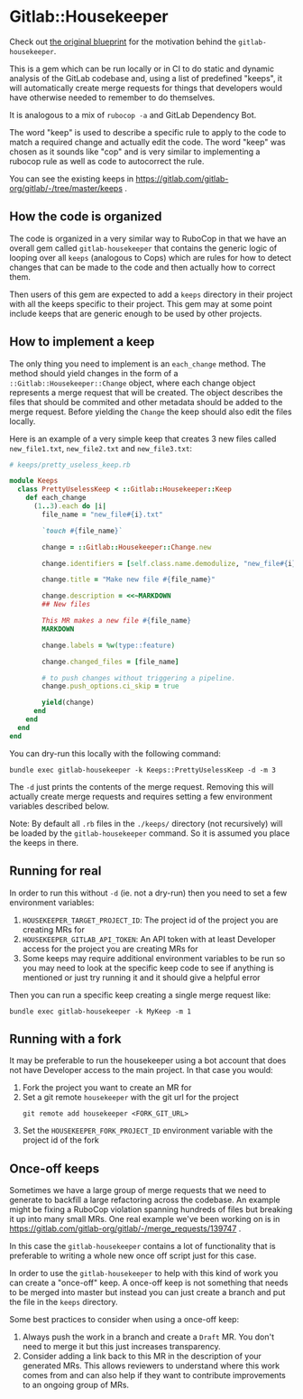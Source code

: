 # Gitlab::Housekeeper

Check out [the original
blueprint](https://docs.gitlab.com/ee/architecture/blueprints/gitlab_housekeeper/)
for the motivation behind the `gitlab-housekeeper`.

This is a gem which can be run locally or in CI to do static and dynamic
analysis of the GitLab codebase and, using a list of predefined "keeps", it will
automatically create merge requests for things that developers would have
otherwise needed to remember to do themselves.

It is analogous to a mix of `rubocop -a` and GitLab Dependency Bot.

The word "keep" is used to describe a specific rule to apply to the code to
match a required change and actually edit the code. The word "keep" was chosen
as it sounds like "cop" and is very similar to implementing a rubocop rule as
well as code to autocorrect the rule.

You can see the existing keeps in
https://gitlab.com/gitlab-org/gitlab/-/tree/master/keeps .

## How the code is organized

The code is organized in a very similar way to RuboCop in that we have an
overall gem called `gitlab-housekeeper` that contains the generic logic of
looping over all `keeps` (analogous to Cops) which are rules for how to detect
changes that can be made to the code and then actually how to correct them.

Then users of this gem are expected to add a `keeps` directory in their project
with all the keeps specific to their project. This gem may at some point
include keeps that are generic enough to be used by other projects.

## How to implement a keep

The only thing you need to implement is an `each_change` method. The method
should yield changes in the form of a `::Gitlab::Housekeeper::Change` object,
where each change object represents a merge request that will be created.
The object describes the files that should be commited and other metadata
should be added to the merge request. Before yielding the `Change` the keep
should also edit the files locally.

Here is an example of a very simple keep that creates 3 new files called
`new_file1.txt`, `new_file2.txt` and `new_file3.txt`:

```ruby
# keeps/pretty_useless_keep.rb

module Keeps
  class PrettyUselessKeep < ::Gitlab::Housekeeper::Keep
    def each_change
      (1..3).each do |i|
        file_name = "new_file#{i}.txt"

        `touch #{file_name}`

        change = ::Gitlab::Housekeeper::Change.new

        change.identifiers = [self.class.name.demodulize, "new_file#{i}"]

        change.title = "Make new file #{file_name}"

        change.description = <<~MARKDOWN
        ## New files

        This MR makes a new file #{file_name}
        MARKDOWN

        change.labels = %w(type::feature)

        change.changed_files = [file_name]

        # to push changes without triggering a pipeline.
        change.push_options.ci_skip = true

        yield(change)
      end
    end
  end
end
```

You can dry-run this locally with the following command:

```
bundle exec gitlab-housekeeper -k Keeps::PrettyUselessKeep -d -m 3
```

The `-d` just prints the contents of the merge request. Removing this will
actually create merge requests and requires setting a few environment
variables described below.

Note: By default all `.rb` files in the `./keeps/` directory (not recursively)
will be loaded by the `gitlab-housekeeper` command. So it is assumed you place
the keeps in there.


## Running for real

In order to run this without `-d` (ie. not a dry-run) then you need to set a
few environment variables:

1. `HOUSEKEEPER_TARGET_PROJECT_ID`: The project id of the project you are
   creating MRs for
2. `HOUSEKEEPER_GITLAB_API_TOKEN`: An API token with at least Developer access
   for the project you are creating MRs for
3. Some keeps may require additional environment variables to be run so you may
   need to look at the specific keep code to see if anything is mentioned or
   just try running it and it should give a helpful error

Then you can run a specific keep creating a single merge request like:

```
bundle exec gitlab-housekeeper -k MyKeep -m 1
```

## Running with a fork

It may be preferable to run the housekeeper using a bot account that does not
have Developer access to the main project. In that case you would:

1. Fork the project you want to create an MR for
2. Set a git remote `housekeeper` with the git url for the project
   ```
   git remote add housekeeper <FORK_GIT_URL>
   ```
3. Set the `HOUSEKEEPER_FORK_PROJECT_ID` environment variable with the project
   id of the fork

## Once-off keeps

Sometimes we have a large group of merge requests that we need to generate to
backfill a large refactoring across the codebase. An example might be fixing a
RuboCop violation spanning hundreds of files but breaking it up into many small
MRs. One real example we've been working on is in
https://gitlab.com/gitlab-org/gitlab/-/merge_requests/139747 .

In this case the `gitlab-housekeeper` contains a lot of functionality that is
preferable to writing a whole new once off script just for this case.

In order to use the `gitlab-housekeeper` to help with this kind of work you can
create a "once-off" keep. A once-off keep is not something that needs to be
merged into master but instead you can just create a branch and put the file in
the `keeps` directory.

Some best practices to consider when using a once-off keep:

1. Always push the work in a branch and create a `Draft` MR. You don't need to
   merge it but this just increases transparency.
1. Consider adding a link back to this MR in the description of your generated
   MRs. This allows reviewers to understand where this work comes from and can
   also help if they want to contribute improvements to an ongoing group of MRs.
